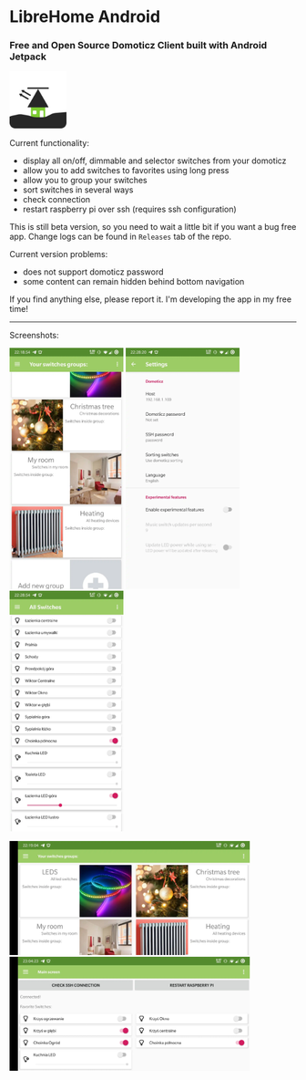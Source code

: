 # LibreHome Android

### Free and Open Source Domoticz Client built with Android Jetpack

<img src=docs/icon.png height=100/>

Current functionality:
 - display all on/off, dimmable and selector switches from your domoticz
 - allow you to add switches to favorites using long press
 - allow you to group your switches
 - sort switches in several ways
 - check connection
 - restart raspberry pi over ssh (requires ssh configuration)

This is still beta version, so you need to wait a little bit if you want a bug free app. Change logs can be found in `Releases` tab of the repo.

Current version problems:
 - does not support domoticz password
 - some content can remain hidden behind bottom navigation

If you find anything else, please report it. I'm developing the app in my free time!

---
Screenshots:

<img src=docs/Screenshot_20191217-221854.webp width=200/> <img src=docs/Screenshot_20191217-222820.webp width=200/> <img src=docs/Screenshot_20191217-222854.webp width=200/>

<img src=docs/Screenshot_20191217-221904.webp height=200/>
<img src=docs/Screenshot_20191217-230423.webp height=200/>

